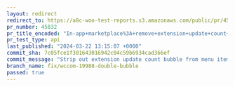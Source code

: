 ```yaml
---
layout: redirect
redirect_to: https://a8c-woo-test-reports.s3.amazonaws.com/public/pr/45832/api/index.html
pr_number: 45832
pr_title_encoded: "In-app+marketplace%3A+remove+extension+update+count+bubble+from+menu+item+if+we%27re+showing+a+promotional+bubble"
pr_test_type: api
last_published: "2024-03-22 13:15:07 +0000"
commit_sha: 7c05fce1f301643016942c04c59b6934cad366ef
commit_message: "Strip out extension update count bubble from menu item if we are show…"
branch_name: fix/wccom-19988-double-bubble
passed: true
---
```

